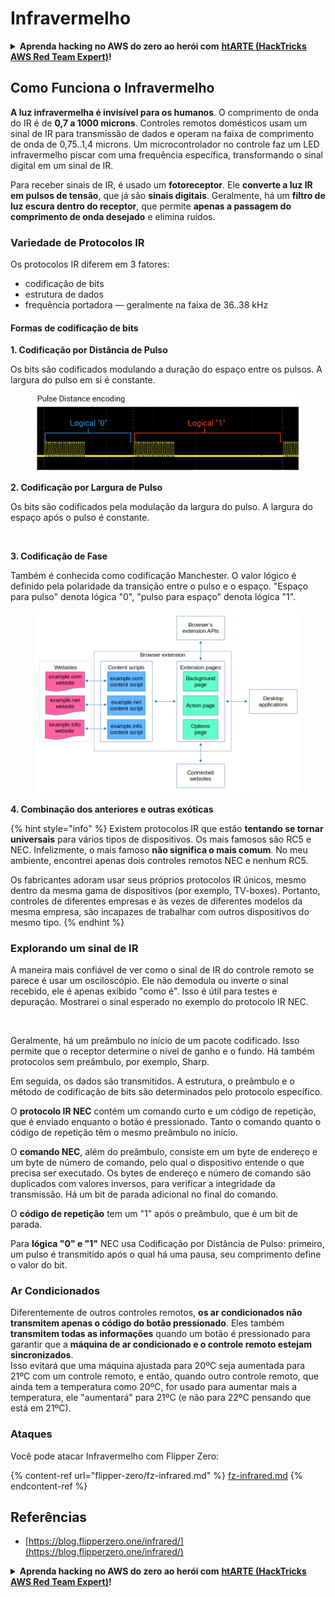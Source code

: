 # Infravermelho

<details>

<summary><strong>Aprenda hacking no AWS do zero ao herói com</strong> <a href="https://training.hacktricks.xyz/courses/arte"><strong>htARTE (HackTricks AWS Red Team Expert)</strong></a><strong>!</strong></summary>

Outras formas de apoiar o HackTricks:

* Se você quer ver sua **empresa anunciada no HackTricks** ou **baixar o HackTricks em PDF**, confira os [**PLANOS DE ASSINATURA**](https://github.com/sponsors/carlospolop)!
* Adquira o [**material oficial PEASS & HackTricks**](https://peass.creator-spring.com)
* Descubra [**A Família PEASS**](https://opensea.io/collection/the-peass-family), nossa coleção de [**NFTs**](https://opensea.io/collection/the-peass-family) exclusivos
* **Junte-se ao grupo** 💬 [**Discord**](https://discord.gg/hRep4RUj7f) ou ao [**grupo do telegram**](https://t.me/peass) ou **siga-me** no **Twitter** 🐦 [**@carlospolopm**](https://twitter.com/carlospolopm)**.**
* **Compartilhe suas técnicas de hacking enviando PRs para os repositórios github** [**HackTricks**](https://github.com/carlospolop/hacktricks) e [**HackTricks Cloud**](https://github.com/carlospolop/hacktricks-cloud).

</details>

## Como Funciona o Infravermelho <a href="#how-the-infrared-port-works" id="how-the-infrared-port-works"></a>

**A luz infravermelha é invisível para os humanos**. O comprimento de onda do IR é de **0,7 a 1000 microns**. Controles remotos domésticos usam um sinal de IR para transmissão de dados e operam na faixa de comprimento de onda de 0,75..1,4 microns. Um microcontrolador no controle faz um LED infravermelho piscar com uma frequência específica, transformando o sinal digital em um sinal de IR.

Para receber sinais de IR, é usado um **fotoreceptor**. Ele **converte a luz IR em pulsos de tensão**, que já são **sinais digitais**. Geralmente, há um **filtro de luz escura dentro do receptor**, que permite **apenas a passagem do comprimento de onda desejado** e elimina ruídos.

### Variedade de Protocolos IR <a href="#variety-of-ir-protocols" id="variety-of-ir-protocols"></a>

Os protocolos IR diferem em 3 fatores:

* codificação de bits
* estrutura de dados
* frequência portadora — geralmente na faixa de 36..38 kHz

#### Formas de codificação de bits <a href="#bit-encoding-ways" id="bit-encoding-ways"></a>

**1. Codificação por Distância de Pulso**

Os bits são codificados modulando a duração do espaço entre os pulsos. A largura do pulso em si é constante.

<figure><img src="../../.gitbook/assets/image (16).png" alt=""><figcaption></figcaption></figure>

**2. Codificação por Largura de Pulso**

Os bits são codificados pela modulação da largura do pulso. A largura do espaço após o pulso é constante.

<figure><img src="../../.gitbook/assets/image (29) (1).png" alt=""><figcaption></figcaption></figure>

**3. Codificação de Fase**

Também é conhecida como codificação Manchester. O valor lógico é definido pela polaridade da transição entre o pulso e o espaço. "Espaço para pulso" denota lógica "0", "pulso para espaço" denota lógica "1".

<figure><img src="../../.gitbook/assets/image (25).png" alt=""><figcaption></figcaption></figure>

**4. Combinação dos anteriores e outras exóticas**

{% hint style="info" %}
Existem protocolos IR que estão **tentando se tornar universais** para vários tipos de dispositivos. Os mais famosos são RC5 e NEC. Infelizmente, o mais famoso **não significa o mais comum**. No meu ambiente, encontrei apenas dois controles remotos NEC e nenhum RC5.

Os fabricantes adoram usar seus próprios protocolos IR únicos, mesmo dentro da mesma gama de dispositivos (por exemplo, TV-boxes). Portanto, controles de diferentes empresas e às vezes de diferentes modelos da mesma empresa, são incapazes de trabalhar com outros dispositivos do mesmo tipo.
{% endhint %}

### Explorando um sinal de IR

A maneira mais confiável de ver como o sinal de IR do controle remoto se parece é usar um osciloscópio. Ele não demodula ou inverte o sinal recebido, ele é apenas exibido "como é". Isso é útil para testes e depuração. Mostrarei o sinal esperado no exemplo do protocolo IR NEC.

<figure><img src="../../.gitbook/assets/image (18) (2).png" alt=""><figcaption></figcaption></figure>

Geralmente, há um preâmbulo no início de um pacote codificado. Isso permite que o receptor determine o nível de ganho e o fundo. Há também protocolos sem preâmbulo, por exemplo, Sharp.

Em seguida, os dados são transmitidos. A estrutura, o preâmbulo e o método de codificação de bits são determinados pelo protocolo específico.

O **protocolo IR NEC** contém um comando curto e um código de repetição, que é enviado enquanto o botão é pressionado. Tanto o comando quanto o código de repetição têm o mesmo preâmbulo no início.

O **comando NEC**, além do preâmbulo, consiste em um byte de endereço e um byte de número de comando, pelo qual o dispositivo entende o que precisa ser executado. Os bytes de endereço e número de comando são duplicados com valores inversos, para verificar a integridade da transmissão. Há um bit de parada adicional no final do comando.

O **código de repetição** tem um "1" após o preâmbulo, que é um bit de parada.

Para **lógica "0" e "1"** NEC usa Codificação por Distância de Pulso: primeiro, um pulso é transmitido após o qual há uma pausa, seu comprimento define o valor do bit.

### Ar Condicionados

Diferentemente de outros controles remotos, **os ar condicionados não transmitem apenas o código do botão pressionado**. Eles também **transmitem todas as informações** quando um botão é pressionado para garantir que a **máquina de ar condicionado e o controle remoto estejam sincronizados**.\
Isso evitará que uma máquina ajustada para 20ºC seja aumentada para 21ºC com um controle remoto, e então, quando outro controle remoto, que ainda tem a temperatura como 20ºC, for usado para aumentar mais a temperatura, ele "aumentará" para 21ºC (e não para 22ºC pensando que está em 21ºC).

### Ataques

Você pode atacar Infravermelho com Flipper Zero:

{% content-ref url="flipper-zero/fz-infrared.md" %}
[fz-infrared.md](flipper-zero/fz-infrared.md)
{% endcontent-ref %}

## Referências

* [https://blog.flipperzero.one/infrared/](https://blog.flipperzero.one/infrared/)

<details>

<summary><strong>Aprenda hacking no AWS do zero ao herói com</strong> <a href="https://training.hacktricks.xyz/courses/arte"><strong>htARTE (HackTricks AWS Red Team Expert)</strong></a><strong>!</strong></summary>

Outras formas de apoiar o HackTricks:

* Se você quer ver sua **empresa anunciada no HackTricks** ou **baixar o HackTricks em PDF**, confira os [**PLANOS DE ASSINATURA**](https://github.com/sponsors/carlospolop)!
* Adquira o [**material oficial PEASS & HackTricks**](https://peass.creator-spring.com)
* Descubra [**A Família PEASS**](https://opensea.io/collection/the-peass-family), nossa coleção de [**NFTs**](https://opensea.io/collection/the-peass-family) exclusivos
* **Junte-se ao grupo** 💬 [**Discord**](https://discord.gg/hRep4RUj7f) ou ao [**grupo do telegram**](https://t.me/peass) ou **siga-me** no **Twitter** 🐦 [**@carlospolopm**](https://twitter.com/carlospolopm)**.**
* **Compartilhe suas técnicas de hacking enviando PRs para os repositórios github** [**HackTricks**](https://github.com/carlospolop/hacktricks) e [**HackTricks Cloud**](https://github.com/carlospolop/hacktricks-cloud).

</details>
